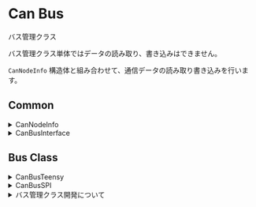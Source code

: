# Can Bus

バス管理クラス

バス管理クラス単体ではデータの読み取り、書き込みはできません。

`CanNodeInfo` 構造体と組み合わせて、通信データの読み取り書き込みを行います。

## Common

<details>
<summary>CanNodeInfo</summary>

各ノードを管理する構造体です。以下のメンバを持ちます。

```cpp
uint32_t id
uint8_t* buffer
size_t   length
uint32_t timestampUs
```

`id` : 自身の ID もしくは監視する ID

`buffer` : 送信、受信バッファをさすポインタ

`length` : 送信、受信バッファ長

`timestampUs` : 最後に送信、受信バッファにアクセスした時間[μs]

</details>

<details>
<summary>CanBusInterface</summary>

バス管理クラスを一律に使用できるようにするインターフェースクラスです。

バス管理クラスは全てこのクラスを継承し、仮想関数をオーバーライドします。

使用するマイコンによってバス管理クラス(型)が切り替わっても、このクラスが基底クラスであるため、型を変えずにバスオブジェクトを保持することができます。そのため、マイコンが異なっていても、同じコードで `CanNodeInfo` のラッパークラス等を作成することができます。

-   API

    ノードをバスに参加させる

    -   `virtual joinTX(CanNodeInfo& node)`
    -   `virtual joinRX(CanNodeInfo& node)`

    ノードをバスから切り離す

    -   `virtual detachTX(CanNodeInfo& node)`
    -   `virtual detachRX(CanNodeInfo& node)`

-   Sample

    ```cpp
    uint8_t buffer[10];
    CanNodeInfo node {
        /*uint32_t id         */ 0            ,
        /*uint8_t* buffer     */ buffer       ,
        /*size_t   length     */ sizeof buffer,
        /*uint32_t timestampUs*/ 0            ,
    };

    CanBus---- bus;

    void setup() {
        bus.joinTX(node);
    }
    void loop() {}
    ```

    ```cpp
    /// @brief 可変長データを送受信する CanNodeInfo ラッパークラス
    class CanWriterVLA
    {
            // 全バス管理クラスがCanBusInterfaceを継承しているので、このように全バス管理クラスの参照を一律に保持できます。
            CanBusInterface& bus ;
            CanNodeInfo      info;
        public:
            CanWriterVLA(CanBusInterface& bus, uint32_t id)
                : bus(bus)
                , info(
                    /*uint32_t id         */ id     ,
                    /*uint8_t* buffer     */ nullptr,
                    /*size_t   length     */ 0      ,
                    /*uint32_t timestampUs*/ 0      ,
                )
            {
                bus.joinTX(info);
            }
            ~CanWriterVLA()
            {
                bus.detachTX(info);
                delete[] info.buffer;
            }
            void resize(size_t n)
            {
                delete[] info.buffer;
                info.buffer = new uint8_t[n]();
                info.length = n;
                // バス管理クラスは CanNodeInfo インスタンスのポインタを内部に保持しています。そのためインスタンスを書き換えると、バス管理クラスにも書き換えが反映されます。
            }
    };

    CanBusTeensy<Can1> mainBus    ;
    CanBusSPI<1, 2>    subBus(SPI);

    CanWriterVLA writer0(mainBus, 0);
    CanWriterVLA writer1(subBus , 0);
    ```

</details>

## Bus Class

<details>
<summary>CanBusTeensy</summary>

teensy 内臓 Can コントローラーを使用して、 Can 通信を行うバス管理クラス

```mermaid
flowchart LR

	bus[Can BUS] --- |Can H/L|Canトランシーバ --- |Can TX/RX|lib

    subgraph Soft

        subgraph CanBusTeensy
            direction RL
            lib[FlexCan_T4]
            CanBusInterface
        end
        lib --- |transform|CanBusInterface

        CanBusInterface --- reader

        CanBusInterface --- writer

        subgraph Reader
            reader[CanNodeInfo]
        end
        subgraph Writer
            writer[CanNodeInfo]
        end

    end

```

-   依存ライブラリ

    [FlexCan_T4](https://github.com/tonton81/FlexCan_T4)

    [IntervalTimer](https://github.com/loglow/IntervalTimer)

-   API

    コンストラクタ

    -   `template<Can_DEV_TABLE Bus> CanBusTeensy::CanBusTeensy()`

        `@tparam {Bus}` バス種類 (Can0,Can1,Can2,Can3) [ライブラリドキュメント](https://github.com/tonton81/FlexCan_T4) 参照

    通信開始

    -   `void CanBusTeensy::begin(uint32_t baudrate = 1000000)`

        `@param {baudrate}` Can 通信レート

    通信更新

    -   `void CanBusTeensy::update(uint32_t writeIntervalUs = 5000)`

        `@param {writeIntervalUs}` 送信間隔

        バスに大量のデータが流れないよう、ループ周期に関係なく設定間隔以下で送信されないようになっています。

-   メモリ

    CanNodeInfo のインスタンスを指すポインタをリストとしてヒープ領域に保持します。

-   Sample

    ノード ID0 が送信しているデータを取得する。

    ```cpp
    uint8_t buffer[10];
    CanNodeInfo node {
        /*uint32_t id         */ 0            ,
        /*uint8_t* buffer     */ buffer       ,
        /*size_t   length     */ sizeof buffer,
        /*uint32_t timestampUs*/ 0            ,
    };

    CanBusTeensy<Can1> bus;
    void setup()
    {
        bus.joinRX(node);  // ノードをバスに参加させる(複数参加させることもできます)
        bus.begin();       // 通信開始
        Serial.begin(115200);
    }

    void loop()
    {
        bus.update();
        for(size_t i = 0; i < node.length; ++i)
        {
            Serial.print(node.buffer[i]);
        }
        Serial.println();
    }
    ```

    生で `CanNodeInfo` を使うと少し複雑になります。そのため `CanNodeInfo` のラッパークラスである、`CanReader`, `CanWriter` クラス等を使います。ラッパークラス

-   開発者

    大河祐介

</details>

<details>
<summary>CanBusSPI</summary>
外付け Can コントローラーを使用して Can 通信を行うバス管理クラス

```mermaid
flowchart LR

	bus[Can BUS] --- |Can H/L|Canトランシーバ --- |Can TX/RX|Canコントローラ --- |SPI|lib

    subgraph Soft

        subgraph CanBusSPI
            direction RL
            lib[arduino-mcp2515]
            CanBusInterface
        end

        lib --- |transform|CanBusInterface

        CanBusInterface --- reader

        CanBusInterface --- writer

        subgraph Reader
            reader[CanNodeInfo]
        end
        subgraph Writer
            writer[CanNodeInfo]
        end

    end

```

-   依存ライブラリ

    [arduino-mcp2515](https://github.com/autowp/arduino-mcp2515)

-   API

    コンストラクタ

    -   `template<uint8_t CS, uint8_t Interrupt> CanBusSPI::CanBusSPI(SPIClass& SPI, uint32_t SPIClock = 10000000)`

        `@tparam {CS}` SPI chip select ピン

        `@tparam {Interrupt}` Can コントローラー Int 端子接続ピン

        `@param {SPI}` SPI クラスインスタンス

        `@param {SPIClock}` SPI クロック

    通信開始

    -   `void CanBusSPI::begin(Can_CLOCK CanClock = MCP_20MHZ, Can_SPEED baudrate = Can_1000KBPS)`

        `@param {baudrate}` Can 通信レート [ライブラリドキュメント](https://github.com/autowp/arduino-mcp2515) 参照

        `@param {CanClock}` Can コントローラー動作周波数 [ライブラリドキュメント](https://github.com/autowp/arduino-mcp2515) 参照

    通信更新

    -   `void CanBusTeensy::update(uint32_t writeIntervalUs = 5000)`

        `@param {writeIntervalUs}` 送信間隔

        バスに大量のデータが流れないよう、ループ周期に関係なく設定間隔以下で送信されないようになっています。

-   Sample

    ```cpp
    CanBusSPI<9, 2> bus(SPI);
    void setup() {
        bus.begin();
    }
    void loop() {
        bus.update();
    }
    ```

-   開発者

    大河祐介、、、

</details>

<details>
<summary>バス管理クラス開発について</summary>

今後マイコンが変わった際など、バス管理クラスを新たに作成することがあるかと思います。開発待ってます！！

-   留意点

    `CanBusInterface` クラスを継承してください。`CanNodeInfo` のラッパークラスは、バス管理クラスが`CanBusInterface` クラスを継承している前提で作られているためです。また`CanBusInterface` クラスの仮想関数をオーバーライドしてください。

    バス管理クラスごとにファイル分割して、`CanBus.hpp` から include してください。

    プリプロセッサーを使って、特定のマイコンの場合にバス管理クラスが有効になるようにしてください。

    ```cpp
    #if defined(__MK20DX256__) || defined(__MK64FX512__) ...
    class CanBus--- {
    };
    #endif
    ```

-   template

    コールバック関数型

    ```cpp

    #pragma once

    #if defined() || defined() || defined() || ...

    #	include "list.hpp"  // udon::std::list

    #	include "CanInfo.hpp"
    #	include "CanBusInterface.hpp"

    class CanBus : public CanBusInterface
    {

            using DataLine = udon::std::list<CanNodeInfo*>;
            DataLine        tx   ;
            DataLine        rx   ;
            CanBusErrorInfo error;

            static CanBus* self;

        public:

            CanBus()
                : bus   {}
                , tx    {}
                , rx    {}
                , error {}
            {
                self = this;
            }

            ~CanBus()
            {
                end();
            }

            /// @brief 通信開始
            /// @param {baudrate} 通信レート
            void begin(const uint32_t baudrate = 1000000)
            {
                if (rx.size() || tx.size())
                {
                    bus.begin();
                }
                if (rx.size())
                {
                    bus.onReceive(eventRX);
                }
            }

            /// @brief 通信終了
            void end()
            {
                bus.end();
            }

            /// @brief バス更新
            /// @param {writeIntervalUs} 送信間隔
            void update(uint32_t writeIntervalUs = 5000)
            {
                if (tx.size() && micros() - error.timestampUs >= writeIntervalUs)
                {
                    eventTX();
                }
            }

            /// @brief エラー情報取得
            /// @return CanBusErrorInfo構造体インスタンス
            CanBusErrorInfo getErrorInfo() const
            {
                return error;
            }

            /// @brief TXノードをバスに参加
            /// @param node
            void joinTX(CanNodeInfo& node) override
            {
                join(tx, node);
            }

            /// @brief RXノードをバスに参加
            /// @param node
            void joinRX(CanNodeInfo& node) override
            {
                join(rx, node);
            }

            /// @brief RXノードをバスから解放
            /// @param node
            void detachRX(CanNodeInfo& node) override
            {
                detach(rx, node);
            }

            /// @brief TXノードをバスから解放
            /// @param node
            void detachTX(CanNodeInfo& node) override
            {
                detach(tx, node);
            }

        private:

            /// @brief ライブラリクラスからバスのエラー情報を取得
            static CanBusErrorInfo getError()
            {
                const auto e = bus.getError();
                return {
                    e.TXErrorCounter,
                    e.RXErrorCounter,
                    micros()
                };
            }

            static void eventRX(const Can_message_t& msg)
            {
                const auto event = [&msg](CanNodeInfo * node)
                {
                    const uint8_t index = msg.buf[0];   // 先頭1バイト : パケット番号
                    for (uint8_t i = 0; i < 7; i++)     // 8バイト受信データをバイト列にデコード
                    {
                        const uint8_t bufIndex = i + index * 7;
                        if (bufIndex < node->length)
                            node->buffer[bufIndex] = msg.buf[i + 1];
                        else
                            break;
                    }
                    node->timestampUs = micros();
                };
                for (auto && it : self->rx)
                {
                    if (msg.id == it->id)
                    {
                        event(it);
                    }
                }
                self->error = getError();
            }

            static void eventTX()
            {
                const auto event = [](CanNodeInfo * node)
                {
                    // 一度に8バイトしか送れないため、パケットに分割し送信
                    for (size_t index = 0; index < ceil(node->length / 7.0); index++)
                    {
                        Can_message_t msg;
                        msg.id = node->id;
                        msg.buf[0] = index;  // 先頭1バイト : パケット番号
                        for (uint8_t i = 0; i < 7; i++)  // バイト列を8バイト受信データにエンコード
                        {
                            const uint8_t bufIndex = i + index * 7;
                            if (bufIndex < node->length)
                                msg.buf[i + 1] = node->buffer[bufIndex];
                            else
                                break;
                        }
                        self->bus.write(msg);
                    }
                    node->timestampUs = micros();
                };
                for (auto && it : self->tx) {
                    event(it);
                }
                self->error = getError();
            }

            void join(DataLine& line, CanNodeInfo& node)
            {
                for (auto && it : line)
                {
                    if (it == &node)  // インスタンスの重複を除外する
                    {
                        return;
                    }
                }
                line.push_back(&node);
            }

            void detach(DataLine& line, CanNodeInfo& node)
            {
                for (auto && it = line.begin(); it != line.end(); ++it)
                {
                    if (*it == &node)
                    {
                        line.erase(it);
                        break;
                    }
                }
            }

    };

    template<Can_DEV_TABLE Bus>
    CanBus<Bus>* CanBusTeensy<Bus>::self;

    #endif

    ```

</details>
